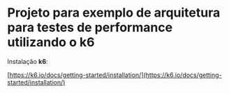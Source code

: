 # Projeto para exemplo de arquitetura para testes de performance utilizando o k6


Instalação **k6**:  

[https://k6.io/docs/getting-started/installation/](https://k6.io/docs/getting-started/installation/)